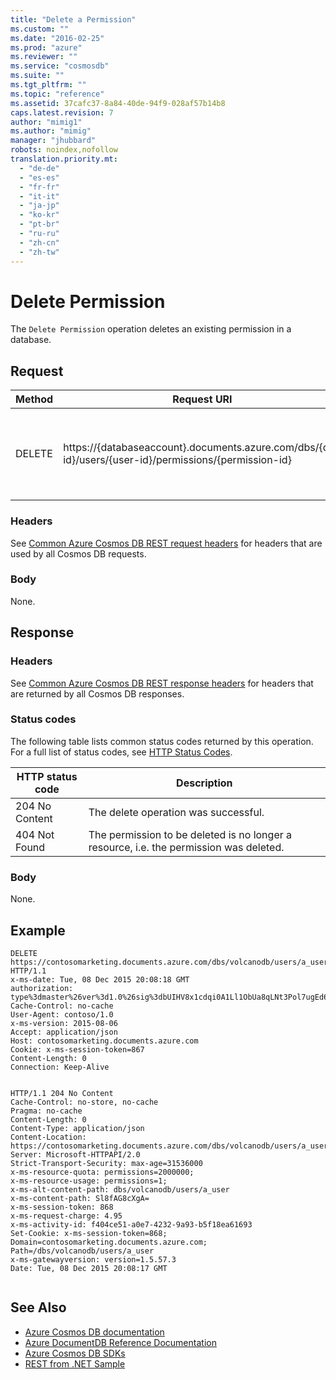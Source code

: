 ```yaml
---
title: "Delete a Permission"
ms.custom: ""
ms.date: "2016-02-25"
ms.prod: "azure"
ms.reviewer: ""
ms.service: "cosmosdb"
ms.suite: ""
ms.tgt_pltfrm: ""
ms.topic: "reference"
ms.assetid: 37cafc37-8a84-40de-94f9-028af57b14b8
caps.latest.revision: 7
author: "mimig1"
ms.author: "mimig"
manager: "jhubbard"
robots: noindex,nofollow
translation.priority.mt: 
  - "de-de"
  - "es-es"
  - "fr-fr"
  - "it-it"
  - "ja-jp"
  - "ko-kr"
  - "pt-br"
  - "ru-ru"
  - "zh-cn"
  - "zh-tw"
---
```

# Delete Permission
The `Delete Permission` operation deletes an existing permission in a database.  
  
## Request  
  
|Method|Request URI|Description|  
|------------|-----------------|-----------------|  
|DELETE|https://{databaseaccount}.documents.azure.com/dbs/{db-id}/users/{user-id}/permissions/{permission-id}|Note that the {databaseaccount} is the name of the Azure Cosmos DB account created under your subscription.|  
  
### Headers  
See [Common Azure Cosmos DB REST request headers](common-documentdb-rest-request-headers.md) for headers that are used by all Cosmos DB requests.  
  
### Body  
None.  
  
## Response  
  
### Headers  
See [Common Azure Cosmos DB REST response headers](common-documentdb-rest-response-headers.md) for headers that are returned by all Cosmos DB responses.  
  
### Status codes  
The following table lists common status codes returned by this operation. For a full list of status codes, see [HTTP Status Codes](https://msdn.microsoft.com/library/azure/dn783364.aspx).  
  
|HTTP status code|Description|  
|----------------------|-----------------|  
|204 No Content|The delete operation was successful.|  
|404 Not Found|The permission to be deleted is no longer a resource, i.e. the permission was deleted.|  
  
### Body  
None.  
  
## Example  
  
```  
DELETE https://contosomarketing.documents.azure.com/dbs/volcanodb/users/a_user/permissions/another_permission HTTP/1.1  
x-ms-date: Tue, 08 Dec 2015 20:08:18 GMT  
authorization: type%3dmaster%26ver%3d1.0%26sig%3dbUIHV8x1cdqi0A1Ll1ObUa8qLNt3Pol7ugEd6QmMzAM%3d  
Cache-Control: no-cache  
User-Agent: contoso/1.0  
x-ms-version: 2015-08-06  
Accept: application/json  
Host: contosomarketing.documents.azure.com  
Cookie: x-ms-session-token=867  
Content-Length: 0  
Connection: Keep-Alive  
  
```  
  
```  
HTTP/1.1 204 No Content  
Cache-Control: no-store, no-cache  
Pragma: no-cache  
Content-Length: 0  
Content-Type: application/json  
Content-Location: https://contosomarketing.documents.azure.com/dbs/volcanodb/users/a_user/permissions/another_permission  
Server: Microsoft-HTTPAPI/2.0  
Strict-Transport-Security: max-age=31536000  
x-ms-resource-quota: permissions=2000000;  
x-ms-resource-usage: permissions=1;  
x-ms-alt-content-path: dbs/volcanodb/users/a_user  
x-ms-content-path: Sl8fAG8cXgA=  
x-ms-session-token: 868  
x-ms-request-charge: 4.95  
x-ms-activity-id: f404ce51-a0e7-4232-9a93-b5f18ea61693  
Set-Cookie: x-ms-session-token=868; Domain=contosomarketing.documents.azure.com; Path=/dbs/volcanodb/users/a_user  
x-ms-gatewayversion: version=1.5.57.3  
Date: Tue, 08 Dec 2015 20:08:17 GMT  
  
```  
  
## See Also  
* [Azure Cosmos DB documentation](http://azure.microsoft.com/documentation/services/documentdb/)   
* [Azure DocumentDB Reference Documentation](https://go.microsoft.com/fwlink/?linkid=834805)   
* [Azure Cosmos DB SDKs](https://azure.microsoft.com/documentation/articles/documentdb-sdk-dotnet/)   
* [REST from .NET Sample](https://github.com/Azure/azure-documentdb-dotnet/tree/master/samples/rest-from-.net)  
  
  
